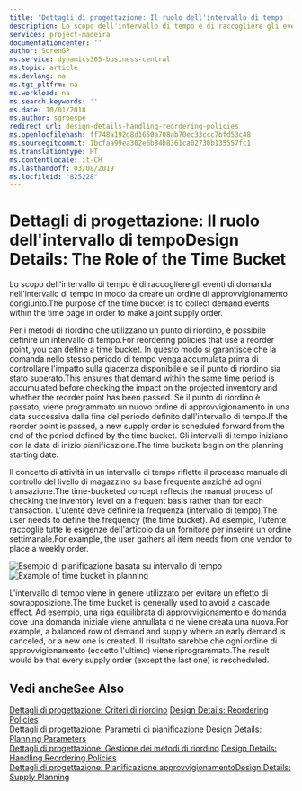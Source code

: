 ```yaml
---
title: "Dettagli di progettazione: Il ruolo dell'intervallo di tempo | Microsoft Docs"
description: Lo scopo dell'intervallo di tempo è di raccogliere gli eventi di domanda nell'intervallo di tempo in modo da creare un ordine di approvvigionamento congiunto.
services: project-madeira
documentationcenter: ''
author: SorenGP
ms.service: dynamics365-business-central
ms.topic: article
ms.devlang: na
ms.tgt_pltfrm: na
ms.workload: na
ms.search.keywords: ''
ms.date: 10/01/2018
ms.author: sgroespe
redirect_url: design-details-handling-reordering-policies
ms.openlocfilehash: ff748a192d8d1650a708ab70ec33ccc7bfd53c48
ms.sourcegitcommit: 1bcfaa99ea302e6b84b8361ca02730b135557fc1
ms.translationtype: HT
ms.contentlocale: it-CH
ms.lasthandoff: 03/08/2019
ms.locfileid: "825228"
---
```

# <a name="design-details-the-role-of-the-time-bucket"></a><span data-ttu-id="58e6e-103">Dettagli di progettazione: Il ruolo dell'intervallo di tempo</span><span class="sxs-lookup"><span data-stu-id="58e6e-103">Design Details: The Role of the Time Bucket</span></span>
<span data-ttu-id="58e6e-104">Lo scopo dell'intervallo di tempo è di raccogliere gli eventi di domanda nell'intervallo di tempo in modo da creare un ordine di approvvigionamento congiunto.</span><span class="sxs-lookup"><span data-stu-id="58e6e-104">The purpose of the time bucket is to collect demand events within the time page in order to make a joint supply order.</span></span>  

 <span data-ttu-id="58e6e-105">Per i metodi di riordino che utilizzano un punto di riordino, è possibile definire un intervallo di tempo.</span><span class="sxs-lookup"><span data-stu-id="58e6e-105">For reordering policies that use a reorder point, you can define a time bucket.</span></span> <span data-ttu-id="58e6e-106">In questo modo si garantisce che la domanda nello stesso periodo di tempo venga accumulata prima di controllare l'impatto sulla giacenza disponibile e se il punto di riordino sia stato superato.</span><span class="sxs-lookup"><span data-stu-id="58e6e-106">This ensures that demand within the same time period is accumulated before checking the impact on the projected inventory and whether the reorder point has been passed.</span></span> <span data-ttu-id="58e6e-107">Se il punto di riordino è passato, viene programmato un nuovo ordine di approvvigionamento in una data successiva dalla fine del periodo definito dall'intervallo di tempo.</span><span class="sxs-lookup"><span data-stu-id="58e6e-107">If the reorder point is passed, a new supply order is scheduled forward from the end of the period defined by the time bucket.</span></span> <span data-ttu-id="58e6e-108">Gli intervalli di tempo iniziano con la data di inizio pianificazione.</span><span class="sxs-lookup"><span data-stu-id="58e6e-108">The time buckets begin on the planning starting date.</span></span>  

 <span data-ttu-id="58e6e-109">Il concetto di attività in un intervallo di tempo riflette il processo manuale di controllo del livello di magazzino su base frequente anziché ad ogni transazione.</span><span class="sxs-lookup"><span data-stu-id="58e6e-109">The time-bucketed concept reflects the manual process of checking the inventory level on a frequent basis rather than for each transaction.</span></span> <span data-ttu-id="58e6e-110">L'utente deve definire la frequenza (intervallo di tempo).</span><span class="sxs-lookup"><span data-stu-id="58e6e-110">The user needs to define the frequency (the time bucket).</span></span> <span data-ttu-id="58e6e-111">Ad esempio, l'utente raccoglie tutte le esigenze dell'articolo da un fornitore per inserire un ordine settimanale.</span><span class="sxs-lookup"><span data-stu-id="58e6e-111">For example, the user gathers all item needs from one vendor to place a weekly order.</span></span>  

 <span data-ttu-id="58e6e-112">![Esempio di pianificazione basata su intervallo di tempo](media/nav_app_supply_planning_2_reorder_cycle.png "Esempio di pianificazione basata su intervallo di tempo")</span><span class="sxs-lookup"><span data-stu-id="58e6e-112">![Example of time bucket in planning](media/nav_app_supply_planning_2_reorder_cycle.png "Example of time bucket in planning")</span></span>  

 <span data-ttu-id="58e6e-113">L'intervallo di tempo viene in genere utilizzato per evitare un effetto di sovrapposizione.</span><span class="sxs-lookup"><span data-stu-id="58e6e-113">The time bucket is generally used to avoid a cascade effect.</span></span> <span data-ttu-id="58e6e-114">Ad esempio, una riga equilibrata di approvvigionamento e domanda dove una domanda iniziale viene annullata o ne viene creata una nuova.</span><span class="sxs-lookup"><span data-stu-id="58e6e-114">For example, a balanced row of demand and supply where an early demand is canceled, or a new one is created.</span></span> <span data-ttu-id="58e6e-115">Il risultato sarebbe che ogni ordine di approvvigionamento (eccetto l'ultimo) viene riprogrammato.</span><span class="sxs-lookup"><span data-stu-id="58e6e-115">The result would be that every supply order (except the last one) is rescheduled.</span></span>  

## <a name="see-also"></a><span data-ttu-id="58e6e-116">Vedi anche</span><span class="sxs-lookup"><span data-stu-id="58e6e-116">See Also</span></span>  
 <span data-ttu-id="58e6e-117">[Dettagli di progettazione: Criteri di riordino](design-details-reordering-policies.md) </span><span class="sxs-lookup"><span data-stu-id="58e6e-117">[Design Details: Reordering Policies](design-details-reordering-policies.md) </span></span>  
 <span data-ttu-id="58e6e-118">[Dettagli di progettazione: Parametri di pianificazione](design-details-planning-parameters.md) </span><span class="sxs-lookup"><span data-stu-id="58e6e-118">[Design Details: Planning Parameters](design-details-planning-parameters.md) </span></span>  
 <span data-ttu-id="58e6e-119">[Dettagli di progettazione: Gestione dei metodi di riordino](design-details-handling-reordering-policies.md) </span><span class="sxs-lookup"><span data-stu-id="58e6e-119">[Design Details: Handling Reordering Policies](design-details-handling-reordering-policies.md) </span></span>  
 [<span data-ttu-id="58e6e-120">Dettagli di progettazione: Pianificazione approvvigionamento</span><span class="sxs-lookup"><span data-stu-id="58e6e-120">Design Details: Supply Planning</span></span>](design-details-supply-planning.md)
